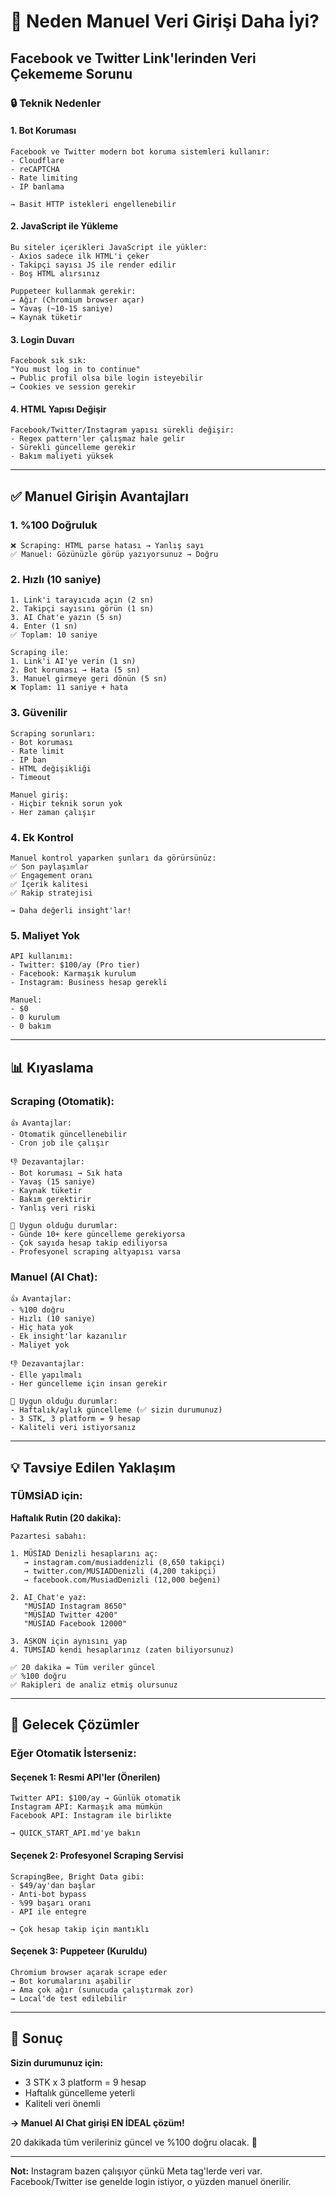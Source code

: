 # 🎯 Neden Manuel Veri Girişi Daha İyi?

## Facebook ve Twitter Link'lerinden Veri Çekememe Sorunu

### 🔒 Teknik Nedenler

#### 1. Bot Koruması
```
Facebook ve Twitter modern bot koruma sistemleri kullanır:
- Cloudflare
- reCAPTCHA
- Rate limiting
- IP banlama

→ Basit HTTP istekleri engellenebilir
```

#### 2. JavaScript ile Yükleme
```
Bu siteler içerikleri JavaScript ile yükler:
- Axios sadece ilk HTML'i çeker
- Takipçi sayısı JS ile render edilir
- Boş HTML alırsınız

Puppeteer kullanmak gerekir:
→ Ağır (Chromium browser açar)
→ Yavaş (~10-15 saniye)
→ Kaynak tüketir
```

#### 3. Login Duvarı
```
Facebook sık sık:
"You must log in to continue"
→ Public profil olsa bile login isteyebilir
→ Cookies ve session gerekir
```

#### 4. HTML Yapısı Değişir
```
Facebook/Twitter/Instagram yapısı sürekli değişir:
- Regex pattern'ler çalışmaz hale gelir
- Sürekli güncelleme gerekir
- Bakım maliyeti yüksek
```

---

## ✅ Manuel Girişin Avantajları

### 1. %100 Doğruluk
```
❌ Scraping: HTML parse hatası → Yanlış sayı
✅ Manuel: Gözünüzle görüp yazıyorsunuz → Doğru
```

### 2. Hızlı (10 saniye)
```
1. Link'i tarayıcıda açın (2 sn)
2. Takipçi sayısını görün (1 sn)
3. AI Chat'e yazın (5 sn)
4. Enter (1 sn)
✅ Toplam: 10 saniye

Scraping ile:
1. Link'i AI'ye verin (1 sn)
2. Bot koruması → Hata (5 sn)
3. Manuel girmeye geri dönün (5 sn)
❌ Toplam: 11 saniye + hata
```

### 3. Güvenilir
```
Scraping sorunları:
- Bot koruması
- Rate limit
- IP ban
- HTML değişikliği
- Timeout

Manuel giriş:
- Hiçbir teknik sorun yok
- Her zaman çalışır
```

### 4. Ek Kontrol
```
Manuel kontrol yaparken şunları da görürsünüz:
✅ Son paylaşımlar
✅ Engagement oranı
✅ İçerik kalitesi
✅ Rakip stratejisi

→ Daha değerli insight'lar!
```

### 5. Maliyet Yok
```
API kullanımı:
- Twitter: $100/ay (Pro tier)
- Facebook: Karmaşık kurulum
- Instagram: Business hesap gerekli

Manuel:
- $0
- 0 kurulum
- 0 bakım
```

---

## 📊 Kıyaslama

### Scraping (Otomatik):
```
👍 Avantajlar:
- Otomatik güncellenebilir
- Cron job ile çalışır

👎 Dezavantajlar:
- Bot koruması → Sık hata
- Yavaş (15 saniye)
- Kaynak tüketir
- Bakım gerektirir
- Yanlış veri riski

🎯 Uygun olduğu durumlar:
- Günde 10+ kere güncelleme gerekiyorsa
- Çok sayıda hesap takip ediliyorsa
- Profesyonel scraping altyapısı varsa
```

### Manuel (AI Chat):
```
👍 Avantajlar:
- %100 doğru
- Hızlı (10 saniye)
- Hiç hata yok
- Ek insight'lar kazanılır
- Maliyet yok

👎 Dezavantajlar:
- Elle yapılmalı
- Her güncelleme için insan gerekir

🎯 Uygun olduğu durumlar:
- Haftalık/aylık güncelleme (✅ sizin durumunuz)
- 3 STK, 3 platform = 9 hesap
- Kaliteli veri istiyorsanız
```

---

## 💡 Tavsiye Edilen Yaklaşım

### TÜMSİAD için:

**Haftalık Rutin (20 dakika):**
```
Pazartesi sabahı:

1. MÜSİAD Denizli hesaplarını aç:
   → instagram.com/musiaddenizli (8,650 takipçi)
   → twitter.com/MUSIADDenizli (4,200 takipçi)
   → facebook.com/MusiadDenizli (12,000 beğeni)

2. AI Chat'e yaz:
   "MÜSİAD Instagram 8650"
   "MÜSİAD Twitter 4200"
   "MÜSİAD Facebook 12000"

3. ASKON için aynısını yap
4. TÜMSİAD kendi hesaplarınız (zaten biliyorsunuz)

✅ 20 dakika = Tüm veriler güncel
✅ %100 doğru
✅ Rakipleri de analiz etmiş olursunuz
```

---

## 🚀 Gelecek Çözümler

### Eğer Otomatik İsterseniz:

#### Seçenek 1: Resmi API'ler (Önerilen)
```
Twitter API: $100/ay → Günlük otomatik
Instagram API: Karmaşık ama mümkün
Facebook API: Instagram ile birlikte

→ QUICK_START_API.md'ye bakın
```

#### Seçenek 2: Profesyonel Scraping Servisi
```
ScrapingBee, Bright Data gibi:
- $49/ay'dan başlar
- Anti-bot bypass
- %99 başarı oranı
- API ile entegre

→ Çok hesap takip için mantıklı
```

#### Seçenek 3: Puppeteer (Kuruldu)
```
Chromium browser açarak scrape eder
→ Bot korumalarını aşabilir
→ Ama çok ağır (sunucuda çalıştırmak zor)
→ Local'de test edilebilir
```

---

## 🎊 Sonuç

**Sizin durumunuz için:**
- 3 STK x 3 platform = 9 hesap
- Haftalık güncelleme yeterli
- Kaliteli veri önemli

**→ Manuel AI Chat girişi EN İDEAL çözüm!** 

20 dakikada tüm verileriniz güncel ve %100 doğru olacak. 🎯

---

**Not:** Instagram bazen çalışıyor çünkü Meta tag'lerde veri var. Facebook/Twitter ise genelde login istiyor, o yüzden manuel önerilir.
